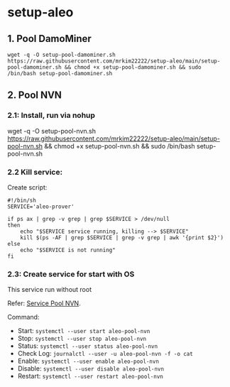 # setup-aleo

## 1. Pool DamoMiner

`wget -q -O setup-pool-damominer.sh https://raw.githubusercontent.com/mrkim22222/setup-aleo/main/setup-pool-damominer.sh && chmod +x setup-pool-damominer.sh && sudo /bin/bash setup-pool-damominer.sh`


## 2. Pool NVN

### 2.1: Install, run via nohup
wget -q -O setup-pool-nvn.sh https://raw.githubusercontent.com/mrkim22222/setup-aleo/main/setup-pool-nvn.sh && chmod +x setup-pool-nvn.sh && sudo /bin/bash setup-pool-nvn.sh

### 2.2 Kill service: 
Create script:
```
#!/bin/sh
SERVICE='aleo-prover'

if ps ax | grep -v grep | grep $SERVICE > /dev/null
then
    echo "$SERVICE service running, killing --> $SERVICE"
    kill $(ps -AF | grep $SERVICE | grep -v grep | awk '{print $2}')
else
    echo "$SERVICE is not running"
fi
```

### 2.3: Create service for start with OS

This service run without root

Refer:
[Service Pool NVN](https://github.com/mrkim22222/setup-aleo/blob/main/create-service-pool-nvn.sh).

Command: 
- Start: ```systemctl --user start aleo-pool-nvn```
- Stop: ```systemctl --user stop aleo-pool-nvn```
- Status: ```systemctl --user status aleo-pool-nvn```
- Check Log: ```journalctl --user -u aleo-pool-nvn -f -o cat```
- Enable: ```systemctl --user enable aleo-pool-nvn```
- Disable: ```systemctl --user disable aleo-pool-nvn```
- Restart: ```systemctl --user restart aleo-pool-nvn```

